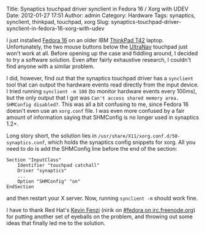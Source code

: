 Title: Synaptics touchpad driver synclient in Fedora 16 / Xorg with UDEV
Date: 2012-01-27 17:51
Author: admin
Category: Hardware
Tags: synaptics, synclient, thinkpad, touchpad, xorg
Slug: synaptics-touchpad-driver-synclient-in-fedora-16-xorg-with-udev

I just installed [Fedora 16](http://fedoraproject.org) on an older IBM
[ThinkPad T42](http://www.thinkwiki.org/wiki/Category:T42) laptop.
Unfortunately, the two mouse buttons below the
[UltraNav](http://www.thinkwiki.org/wiki/UltraNav) touchpad just won't
work at all. Before opening up the case and fiddling around, I decided
to try a software solution. Even after fairly exhaustive research, I
couldn't find anyone with a similar problem.

I did, however, find out that the synaptics touchpad driver has a
`synclient` tool that can output the hardware events read directly from
the input device. I tried running `synclient -m 100` (to monitor
hardware events every 100ms), but the only output that I got was
`Can't access shared memory area. SHMConfig disabled?`. This was all a
bit confusing to me, since Fedora 16 doesn't even use an `xorg.conf`
file. I was even more confused by a fair amount of information saying
that SHMConfig is no longer used in synaptics 1.2+.

Long story short, the solution lies in
`/usr/share/X11/xorg.conf.d/50-synaptics.conf`, which holds the
synaptics config snippets for xorg. All you need to do is add the
SHMConfig line before the end of the section:

~~~~{.text}
Section "InputClass"
    Identifier "touchpad catchall"
    Driver "synaptics"
    ...
    Option "SHMConfig" "on"
EndSection
~~~~

and then restart your X server. Now, running `synclient -m` should work
fine.

I have to thank Red Hat's [Kevin
Fenzi](http://fedoraproject.org/wiki/User:Kevin) (nirik on [\#fedora on
irc.freenode.org](http://webchat.freenode.net/?randomnick=1&channels=fedora&uio=d4))
for putting another set of eyeballs on the problem, and throwing out
some ideas that finally led me to the solution.
